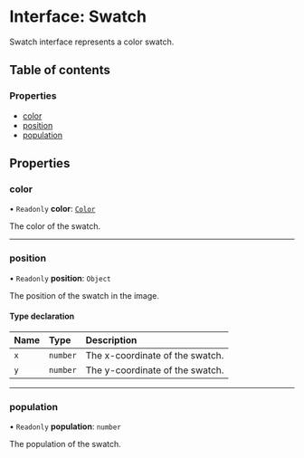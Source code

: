 # Interface: Swatch

Swatch interface represents a color swatch.

## Table of contents

### Properties

- [color](Swatch.md#color)
- [position](Swatch.md#position)
- [population](Swatch.md#population)

## Properties

### color

• `Readonly` **color**: [`Color`](../classes/Color.md)

The color of the swatch.

___

### position

• `Readonly` **position**: `Object`

The position of the swatch in the image.

#### Type declaration

| Name | Type | Description |
| :------ | :------ | :------ |
| `x` | `number` | The x-coordinate of the swatch. |
| `y` | `number` | The y-coordinate of the swatch. |

___

### population

• `Readonly` **population**: `number`

The population of the swatch.
